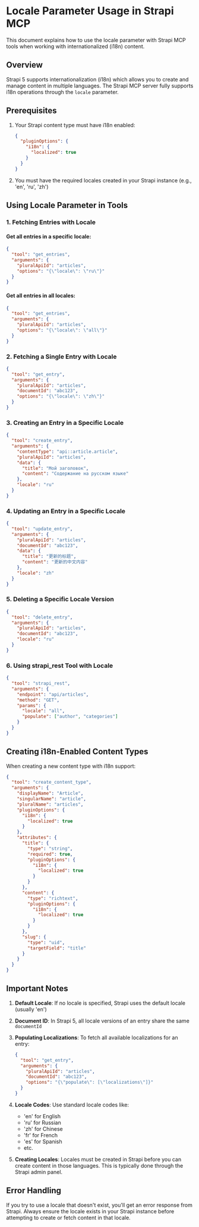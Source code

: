# Locale Parameter Usage in Strapi MCP

This document explains how to use the locale parameter with Strapi MCP tools when working with internationalized (i18n) content.

## Overview

Strapi 5 supports internationalization (i18n) which allows you to create and manage content in multiple languages. The Strapi MCP server fully supports i18n operations through the `locale` parameter.

## Prerequisites

1. Your Strapi content type must have i18n enabled:
   ```json
   {
     "pluginOptions": {
       "i18n": {
         "localized": true
       }
     }
   }
   ```

2. You must have the required locales created in your Strapi instance (e.g., 'en', 'ru', 'zh')

## Using Locale Parameter in Tools

### 1. Fetching Entries with Locale

#### Get all entries in a specific locale:
```json
{
  "tool": "get_entries",
  "arguments": {
    "pluralApiId": "articles",
    "options": "{\"locale\": \"ru\"}"
  }
}
```

#### Get all entries in all locales:
```json
{
  "tool": "get_entries",
  "arguments": {
    "pluralApiId": "articles",
    "options": "{\"locale\": \"all\"}"
  }
}
```

### 2. Fetching a Single Entry with Locale

```json
{
  "tool": "get_entry",
  "arguments": {
    "pluralApiId": "articles",
    "documentId": "abc123",
    "options": "{\"locale\": \"zh\"}"
  }
}
```

### 3. Creating an Entry in a Specific Locale

```json
{
  "tool": "create_entry",
  "arguments": {
    "contentType": "api::article.article",
    "pluralApiId": "articles",
    "data": {
      "title": "Мой заголовок",
      "content": "Содержание на русском языке"
    },
    "locale": "ru"
  }
}
```

### 4. Updating an Entry in a Specific Locale

```json
{
  "tool": "update_entry",
  "arguments": {
    "pluralApiId": "articles",
    "documentId": "abc123",
    "data": {
      "title": "更新的标题",
      "content": "更新的中文内容"
    },
    "locale": "zh"
  }
}
```

### 5. Deleting a Specific Locale Version

```json
{
  "tool": "delete_entry",
  "arguments": {
    "pluralApiId": "articles",
    "documentId": "abc123",
    "locale": "ru"
  }
}
```

### 6. Using strapi_rest Tool with Locale

```json
{
  "tool": "strapi_rest",
  "arguments": {
    "endpoint": "api/articles",
    "method": "GET",
    "params": {
      "locale": "all",
      "populate": ["author", "categories"]
    }
  }
}
```

## Creating i18n-Enabled Content Types

When creating a new content type with i18n support:

```json
{
  "tool": "create_content_type",
  "arguments": {
    "displayName": "Article",
    "singularName": "article",
    "pluralName": "articles",
    "pluginOptions": {
      "i18n": {
        "localized": true
      }
    },
    "attributes": {
      "title": {
        "type": "string",
        "required": true,
        "pluginOptions": {
          "i18n": {
            "localized": true
          }
        }
      },
      "content": {
        "type": "richtext",
        "pluginOptions": {
          "i18n": {
            "localized": true
          }
        }
      },
      "slug": {
        "type": "uid",
        "targetField": "title"
      }
    }
  }
}
```

## Important Notes

1. **Default Locale**: If no locale is specified, Strapi uses the default locale (usually 'en')

2. **Document ID**: In Strapi 5, all locale versions of an entry share the same `documentId`

3. **Populating Localizations**: To fetch all available localizations for an entry:
   ```json
   {
     "tool": "get_entry",
     "arguments": {
       "pluralApiId": "articles",
       "documentId": "abc123",
       "options": "{\"populate\": [\"localizations\"]}"
     }
   }
   ```

4. **Locale Codes**: Use standard locale codes like:
   - 'en' for English
   - 'ru' for Russian
   - 'zh' for Chinese
   - 'fr' for French
   - 'es' for Spanish
   - etc.

5. **Creating Locales**: Locales must be created in Strapi before you can create content in those languages. This is typically done through the Strapi admin panel.

## Error Handling

If you try to use a locale that doesn't exist, you'll get an error response from Strapi. Always ensure the locale exists in your Strapi instance before attempting to create or fetch content in that locale.